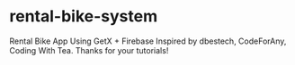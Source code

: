 # rental-bike-system
Rental Bike App
Using GetX + Firebase
Inspired by dbestech, CodeForAny, Coding With Tea. Thanks for your tutorials!
